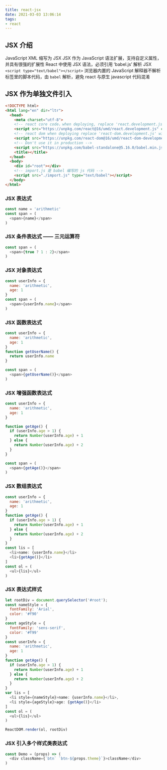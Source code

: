 ```yaml
---
title: react-jsx
date: 2021-03-03 13:06:14
tags:
- react
---
```


## JSX 介绍
JavaScript XML 缩写为 JSX
JSX 作为 JavaScript 语法扩展，支持自定义属性，并具有很强的扩展性
React 中使用 JSX 语法，必须引用 ‘babel.js’ 解析 JSX
`<script type="text/babel"></script>` 浏览器内置的 JavaScript 解释器不解析标签里的脚本代码，由 `babel` 解析，避免 react 与原生 javascript 代码混淆

<!-- more -->

## JSX 作为单独文件引入
```html
<!DOCTYPE html>
<html lang="en" dir="ltr">
  <head>
    <meta charset="utf-8">
    <!-- react core code，when deploying, replace 'react.development.js' with 'react.production.min.js' -->
    <script src="https://unpkg.com/react@16/umd/react.development.js" charset="utf-8"></script>
    <!-- react dom when deploying replace 'react-dom.development.js' with 'react-dom.production.min.js' -->
    <script src="https://unpkg.com/react-dom@16/umd/react-dom-development.js" charset="utf-8"></script>
    <!-- Don't use it in production -->
    <script src="https://unpkg.com/babel-standalone@5.16.0/babel.min.js" charset="utf-8"></script>
    <title></title>
  </head>
  <body>
    <div id="root"></div>
    <!-- import.js 是 babel 编写的 js 代码 -->
    <script src="./import.js" type="text/babel"></script>
  </body>
</html>
```

### JSX 表达式
```javaScript
const name = 'arithmetic'
const span = (
  <span>{name}</span>
)
```

### JSX 条件表达式 —— 三元运算符
```javascript
const span = (
  <span>{true ? 1 : 2}</span>
)
```
### JSX 对象表达式
```javascript
const userInfo = {
  name: 'arithmetic',
  age: 1
}
const span = (
  <span>{userInfo.name}</span>
)
```
### JSX 函数表达式
```javaScript
const userInfo = {
  name: 'arithmetic',
  age: 1
}
function getUserName() {
  return userInfo.name
}

const span = (
  <span>{getUserName()}</span>
)
```
### JSX 增强函数表达式
```javascript
const userInfo = {
  name: 'arithmetic',
  age: 1
}

function getAge() {
  if (userInfo.age > 1) {
    return Number(userInfo.age) + 1
  } else {
    return Number(userInfo.age) + 2
  }
}

const span = (
  <span>{getAge()}</span>
)
```
### JSX 数组表达式
```javascript
const userInfo = {
  name: 'arithmetic',
  age: 1
}
function getAge() {
  if (userInfo.age > 1) {
    return Number(userInfo.age) + 1
  } else {
    return Number(userInfo.age) + 2
  }
}
const lis = [
  <li>name: {userInfo.name}</li>
  <li>{getAge()}</li>
]
const ol = (
  <ul>{lis}</ul>
)
```
### JSX 表达式样式
```javascript
let rootDiv = document.querySelector('#root');
const nameStyle = {
  fontFamily: 'Arial',
  color: '#f90'
}
const ageStyle = {
  fontFamily: 'sens-serif',
  color: '#f99'
}
const userInfo = {
  name: 'arithmetic',
  age: 1
}
function getAge() {
  if (userInfo.age > 1) {
    return Number(userInfo.age) + 1
  } else {
    return Number(userInfo.age) + 2
  }
}
var lis = [
  <li style={nameStyle}>name: {userInfo.name}</li>,
  <li style={ageStyle}>age: {getAge()}</li>
]
const ol = (
  <ul>{lis}</ul>
)

ReactDOM.render(ol, rootDiv)
```

### JSX 引入多个样式类表达式
```javaScript
const Demo = (props) => (
  <div className={`btn` `btn-${props.theme}`}>className</div>
)
```
